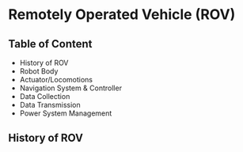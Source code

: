 # Remotely Operated Vehicle (ROV)

## Table of Content
- History of ROV
- Robot Body
- Actuator/Locomotions
- Navigation System & Controller
- Data Collection
- Data Transmission
- Power System Management

## History of ROV

